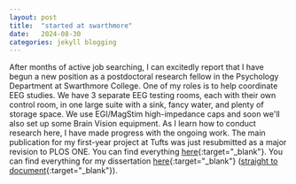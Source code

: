 ```yaml
---
layout: post
title:  "started at swarthmore"
date:   2024-08-30
categories: jekyll blogging
---
```


After months of active job searching, I can excitedly report that I have begun a new position
as a postdoctoral research fellow in the Psychology Department at Swarthmore College. One of 
my roles is to help coordinate EEG studies. We have 3 separate EEG testing rooms, each with their 
own control room, in one large suite with a sink, fancy water, and plenty of storage space. 
We use EGI/MagStim high-impedance caps and soon we'll also set up some Brain Vision
equipment. As I learn how to conduct research here, I have made progress with the ongoing work.
The main publication for my first-year project at Tufts was just resubmitted as a major revision
to PLOS ONE. You can find everything [here](https://osf.io/mcbgn/){:target="_blank"}. 
You can find everything for my dissertation [here](https://osf.io/ekvhb/){:target="_blank"} ([straight to document](https://osf.io/js5bh/){:target="_blank"}).  


